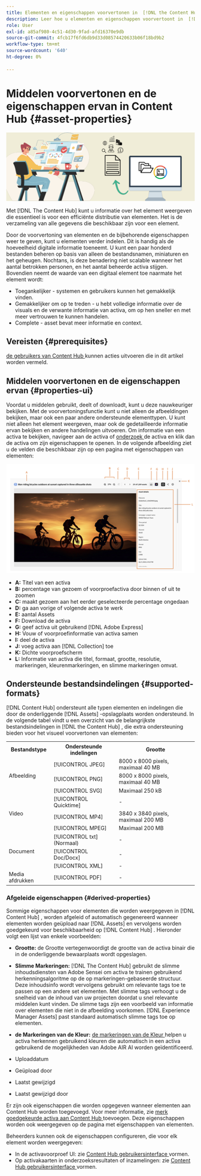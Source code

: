 ```yaml
---
title: Elementen en eigenschappen voorvertonen in  [!DNL the Content Hub]
description: Leer hoe u elementen en eigenschappen voorvertoont in  [!DNL Content Hub]
role: User
exl-id: a85af980-4c51-4d30-9fad-afd16370e9db
source-git-commit: 4fcb17f6fd6db9d33d08574420633b06f18bd9b2
workflow-type: tm+mt
source-wordcount: '640'
ht-degree: 0%

---
```


# Middelen voorvertonen en de eigenschappen ervan in Content Hub {#asset-properties}

![ Bannerbeeld van de metagegevensbanner ](assets/metadata-banner-image.png)

Met [!DNL The Content Hub] kunt u informatie over het element weergeven die essentieel is voor een efficiënte distributie van elementen. Het is de verzameling van alle gegevens die beschikbaar zijn voor een element.

Door de voorvertoning van elementen en de bijbehorende eigenschappen weer te geven, kunt u elementen verder indelen. Dit is handig als de hoeveelheid digitale informatie toeneemt. U kunt een paar honderd bestanden beheren op basis van alleen de bestandsnamen, miniaturen en het geheugen. Nochtans, is deze benadering niet scalable wanneer het aantal betrokken personen, en het aantal beheerde activa stijgen. Bovendien neemt de waarde van een digitaal element toe naarmate het element wordt:

* Toegankelijker - systemen en gebruikers kunnen het gemakkelijk vinden.
* Gemakkelijker om op te treden - u hebt volledige informatie over de visuals en de verwante informatie van activa, om op hen sneller en met meer vertrouwen te kunnen handelen.
* Complete - asset bevat meer informatie en context.

## Vereisten {#prerequisites}

[ de gebruikers van Content Hub ](deploy-content-hub.md#onboard-content-hub-users) kunnen acties uitvoeren die in dit artikel worden vermeld.

## Middelen voorvertonen en de eigenschappen ervan {#properties-ui}

Voordat u middelen gebruikt, deelt of downloadt, kunt u deze nauwkeuriger bekijken. Met de voorvertoningsfunctie kunt u niet alleen de afbeeldingen bekijken, maar ook een paar andere ondersteunde elementtypen. U kunt niet alleen het element weergeven, maar ook de gedetailleerde informatie ervan bekijken en andere handelingen uitvoeren. Om informatie van een activa te bekijken, navigeer aan de activa of [ onderzoek ](search-assets.md) de activa en klik dan de activa om zijn eigenschappen te openen. In de volgende afbeelding ziet u de velden die beschikbaar zijn op een pagina met eigenschappen van elementen:

![ Eigenschappen van een activa UI ](assets/properties-ui.png)

* **A:** Titel van een activa
* **B:** percentage van gezoem of voorproefactiva door binnen of uit te zoomen
* **C:** maakt gezoem aan het eerder geselecteerde percentage ongedaan
* **D:** ga aan vorige of volgende activa te werk
* **E:** aantal Assets
* **F:** Download de activa
* **G:** geef activa uit gebruikend [!DNL Adobe Express]
* **H:** Vouw of voorproefinformatie van activa samen
* **I:** deel de activa
* **J:** voeg activa aan [!DNL Collection] toe
* **K:** Dichte voorproefscherm
* **L:** Informatie van activa die titel, formaat, grootte, resolutie, markeringen, kleurenmarkeringen, en slimme markeringen omvat.

## Ondersteunde bestandsindelingen {#supported-formats}

[!DNL Content Hub] ondersteunt alle typen elementen en indelingen die door de onderliggende [!DNL Assets] -opslagplaats worden ondersteund. In de volgende tabel vindt u een overzicht van de belangrijkste bestandsindelingen in [!DNL the Content Hub] , die extra ondersteuning bieden voor het visueel voorvertonen van elementen:

<table> 
    <tbody>
     <tr>
      <th><strong>Bestandstype</strong></th>
      <th><strong>Ondersteunde indelingen</strong></th>
      <th><strong>Grootte</strong></th>
     </tr>
     <tr>
        <td rowspan="4"> Afbeelding </td>
    </tr>
    </tr>
    <tr>
        <td>[!UICONTROL JPEG]</td>
        <td> 8000 x 8000 pixels, maximaal 40 MB</td>
    </tr>
    <tr>
        <td>[!UICONTROL PNG]</td>
        <td> 8000 x 8000 pixels, maximaal 40 MB</td>
    </tr>
    <tr>
        <td>[!UICONTROL SVG]</td>
        <td> Maximaal 250 kB</td>
    </tr>
    <tr>
        <td rowspan="4"> Video </td>
    </tr>
    </tr>
    <tr>
        <td>[!UICONTROL Quicktime]</td>
        <td> - </td>
    </tr>
    <tr>
        <td>[!UICONTROL MP4]</td>
        <td> 3840 x 3840 pixels, maximaal 200 MB</td>
    </tr>
    <tr>
        <td>[!UICONTROL MPEG]</td>
        <td> Maximaal 200 MB </td>
    </tr>
    <tr>
        <td rowspan="4"> Document </td>
    </tr>
    </tr>
    <tr>
        <td>[!UICONTROL txt] (Normaal)</td>
        <td> - </td>
    </tr>
    <tr>
        <td>[!UICONTROL Doc/Docx]</td>
        <td> - </td>
    </tr>
    <tr>
        <td>[!UICONTROL XML]</td>
        <td> - </td>
    </tr>
    <tr>
        <td rowspan="2"> Media afdrukken </td>
    </tr>
    </tr>
    <tr>
        <td>[!UICONTROL PDF]</td>
        <td> - </td>
    </tr>
    </tbody>
</table>

### Afgeleide eigenschappen {#derived-properties}

Sommige eigenschappen voor elementen die worden weergegeven in [!DNL Content Hub] , worden afgeleid of automatisch gegenereerd wanneer elementen worden geüpload naar [!DNL Assets] en vervolgens worden goedgekeurd voor beschikbaarheid op [!DNL Content Hub] . Hieronder volgt een lijst van enkele voorbeelden:

* **Grootte:** de Grootte vertegenwoordigt de grootte van de activa binair die in de onderliggende bewaarplaats wordt opgeslagen.

<!--* **Tags:** Tags help you categorize assets that can be browsed and searched more efficiently. Tagging helps in propagating the appropriate taxonomy to other users and workflows. -->

* **Slimme Markeringen:** [!DNL The Content Hub] gebruikt de slimme inhoudsdiensten van Adobe Sensei om activa te trainen gebruikend herkenningsalgoritme op de op markeringen-gebaseerde structuur. Deze inhoudsinfo wordt vervolgens gebruikt om relevante tags toe te passen op een andere set elementen. Met slimme tags verhoogt u de snelheid van de inhoud van uw projecten doordat u snel relevante middelen kunt vinden. De slimme tags zijn een voorbeeld van informatie over elementen die niet in de afbeelding voorkomen. [!DNL Experience Manager Assets] past standaard automatisch slimme tags toe op elementen.

* **de Markeringen van de Kleur:** [ de markeringen van de Kleur ](#https://experienceleague.adobe.com/docs/experience-manager-cloud-service/content/assets/manage/color-tag-images.html?lang=en) helpen u activa herkennen gebruikend kleuren die automatisch in een activa gebruikend de mogelijkheden van Adobe AIR AI worden geïdentificeerd.

* Uploaddatum

* Geüpload door

* Laatst gewijzigd

* Laatst gewijzigd door

Er zijn ook eigenschappen die worden opgegeven wanneer elementen aan Content Hub worden toegevoegd. Voor meer informatie, zie [ merk goedgekeurde activa aan Content Hub ](upload-brand-approved-assets.md) toevoegen. Deze eigenschappen worden ook weergegeven op de pagina met eigenschappen van elementen.

Beheerders kunnen ook de eigenschappen configureren, die voor elk element worden weergegeven:

* In de activavoorproef UI: zie [ Content Hub gebruikersinterface ](configure-content-hub-ui-options.md#configure-asset-details-content-hub) vormen.
* Op activakaarten in onderzoeksresultaten of inzamelingen: zie [ Content Hub gebruikersinterface ](configure-content-hub-ui-options.md#asset-card) vormen.

<!--

### Date range {#date-range} 

The date range allows you to select dates you want to see the assets. You can customize date range by choosing the start and end dates. 

-->
